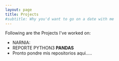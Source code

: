 ```yaml
---
layout: page
title: Projects
#subtitle: Why you'd want to go on a date with me
---
```


Following are the Projects I've worked on:

- NARNIA:
- REPORTE PYTHON3 **PANDAS**
- Pronto pondre mis repositorios aqui.....



